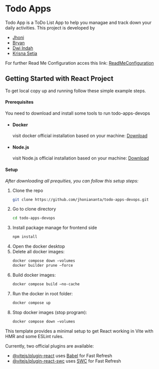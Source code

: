 # Todo Apps
Todo App is a ToDo List App to help you managae and track down your daily activities. This project is developed by

<ul>
    <li><a href="https://github.com/jhoniananta">Jhoni</a></li>
    <li><a href="https://github.com/bryanmichaelk">Bryan</a></li>
    <li><a href="https://github.com/dwiindahr">Dwi Indah</a></li>
    <li><a href="https://github.com/KrisnaSetia">Krisna Setia</a></li>
</ul>

For further Read Me Configuration acces this link:
[ReadMeConfiguration](https://its.id/m/KonfigurasiTODOAPPS)

## Getting Started with React Project

To get local copy up and running follow these simple example steps.

#### Prerequisites

You need to download and install some tools to run todo-apps-devops

-   #### Docker
    visit docker official installation based on your machine: [Download](https://www.docker.com/products/docker-desktop/)

-   #### Node.js
    visit Node.js official installation based on your machine: [Download](https://nodejs.org/en)

#### Setup

_After downloading all prequities, you can follow this setup steps:_

1. Clone the repo
    ```sh
    git clone https://github.com/jhoniananta/todo-apps-devops.git
    ```
2. Go to clone directory
    ```sh
    cd todo-apps-devops
    ```
3. Install package manage for frontend side
    ```sh
    npm install
    ```
4. Open the docker desktop
5. Delete all docker images:
    ```sh
    docker compose down —volumes
    docker builder prune –force
    ```
6. Build docker images:
    ```sh
    docker compose build —no-cache
    ```
7. Run the docker in root folder:
    ```sh
    docker compose up
    ```
8. Stop docker images (stop program):
    ```sh
    docker compose down –volumes
    ```
    
This template provides a minimal setup to get React working in Vite with HMR and some ESLint rules.

Currently, two official plugins are available:

-   [@vitejs/plugin-react](https://github.com/vitejs/vite-plugin-react/blob/main/packages/plugin-react/README.md) uses [Babel](https://babeljs.io/) for Fast Refresh
-   [@vitejs/plugin-react-swc](https://github.com/vitejs/vite-plugin-react-swc) uses [SWC](https://swc.rs/) for Fast Refresh
